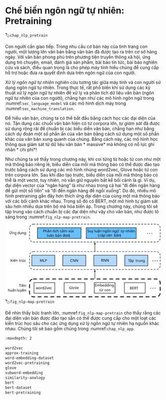# Chế biến ngôn ngữ tự nhiên: Pretraining
:label:`chap_nlp_pretrain`

Con người cần giao tiếp. Trong nhu cầu cơ bản này của tình trạng con người, một lượng lớn văn bản bằng văn bản đã được tạo ra trên cơ sở hàng ngày. Với văn bản phong phú trên phương tiện truyền thông xã hội, ứng dụng trò chuyện, email, đánh giá sản phẩm, bài báo tin tức, bài báo nghiên cứu và sách, điều quan trọng là cho phép máy tính hiểu chúng để cung cấp hỗ trợ hoặc đưa ra quyết định dựa trên ngôn ngữ của con người. 

*Xử lý ngôn ngữ tự nhiên* nghiên cứu tương tác giữa máy tính và con người sử dụng ngôn ngữ tự nhiên.
Trong thực tế, rất phổ biến khi sử dụng các kỹ thuật xử lý ngôn ngữ tự nhiên để xử lý và phân tích dữ liệu văn bản (ngôn ngữ tự nhiên của con người), chẳng hạn như các mô hình ngôn ngữ trong :numref:`sec_language_model` và các mô hình dịch máy trong :numref:`sec_machine_translation`. 

Để hiểu văn bản, chúng ta có thể bắt đầu bằng cách học các đại diện của nó. Tận dụng các chuỗi văn bản hiện có từ corpora lớn,
*tự giám sát*
đã được sử dụng rộng rãi để chuẩn bị các biểu diễn văn bản, chẳng hạn như bằng cách dự đoán một số phần ẩn của văn bản bằng cách sử dụng một số phần khác của văn bản xung quanh của chúng. Bằng cách này, các mô hình học thông qua giám sát từ dữ liệu văn bản * massive* mà không có nỗ lực ghi nhãn * chi phí*! 

Như chúng ta sẽ thấy trong chương này, khi coi từng từ hoặc từ con như một mã thông báo riêng lẻ, biểu diễn của mỗi mã thông báo có thể được đào tạo trước bằng cách sử dụng các mô hình nhúng word2vec, Glove hoặc từ con trên corpora lớn. Sau khi đào tạo trước, biểu diễn của mỗi mã thông báo có thể là một vectơ, tuy nhiên, nó vẫn giữ nguyên bất kể bối cảnh là gì. Ví dụ, đại diện vector của “ngân hàng” là như nhau trong cả hai “đi đến ngân hàng để gửi một số tiền” và “đi đến ngân hàng để ngồi xuống”. Do đó, nhiều mô hình pretraining gần đây hơn thích ứng đại diện của cùng một mã thông báo với các bối cảnh khác nhau. Trong số đó có BERT, một mô hình tự giám sát sâu hơn nhiều dựa trên bộ mã hóa biến áp. Trong chương này, chúng tôi sẽ tập trung vào cách chuẩn bị các đại diện như vậy cho văn bản, như được tô sáng trong :numref:`fig_nlp-map-pretrain`. 

![Pretrained text representations can be fed to various deep learning architectures for different downstream natural language processing applications. This chapter focuses on the upstream text representation pretraining.](../img/nlp-map-pretrain.svg)
:label:`fig_nlp-map-pretrain`

Để nhìn thấy bức tranh lớn, :numref:`fig_nlp-map-pretrain` cho thấy rằng các đại diện văn bản được đào tạo sẵn có thể được cung cấp cho một loạt các kiến trúc học sâu cho các ứng dụng xử lý ngôn ngữ tự nhiên hạ nguồn khác nhau. Chúng tôi sẽ bao gồm chúng trong :numref:`chap_nlp_app`.

```toc
:maxdepth: 2

word2vec
approx-training
word-embedding-dataset
word2vec-pretraining
glove
subword-embedding
similarity-analogy
bert
bert-dataset
bert-pretraining
```
